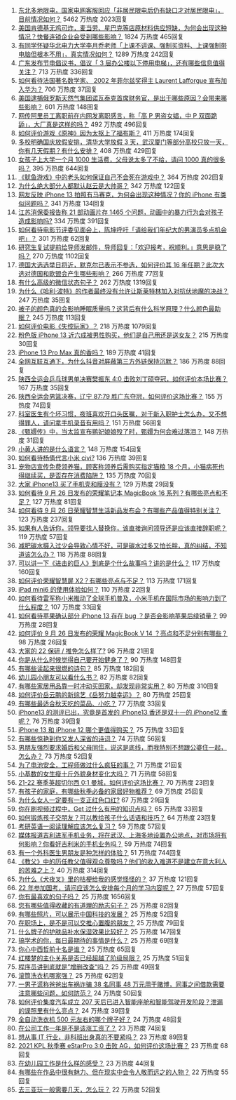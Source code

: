 1. [东北多地限电，国家电网客服回应「非居民限电后仍有缺口才对居民限电」，目前情况如何？](https://www.zhihu.com/question/489134032) 5462 万热度 2023回复
1. [美国肯德基无鸡可炸，麦当劳、星巴克等店原材料供应短缺，为何会出现这种情况？快餐连锁企业会受到哪些影响？](https://www.zhihu.com/question/489062710) 1824 万热度 465回复
1. [有同学怀疑华北电力大学李月乔老师「上课不讲课、强制买资料、上课强制带电脑但根本不用」，真实情况如何？](https://www.zhihu.com/question/487104592) 1289 万热度 242回复
1. [广东发布节电倡议书，倡议「 3 层办公楼以下停用电梯」，还有哪些信息值得关注？](https://www.zhihu.com/question/489109714) 713 万热度 336回复
1. [如何看待法国著名数学家、 2002 年菲尔兹奖得主 Laurent Lafforgue 宣布加入华为？](https://www.zhihu.com/question/489127444) 706 万热度 37回复
1. [美国逮捕俄罗斯天然气集团诺瓦泰克首席财务官，是出于哪些原因？会带来哪些影响？](https://www.zhihu.com/question/488875304) 601 万热度 148回复
1. [网传阿里员工离职前在内网发离职感言，称「高 P 男盗女娼，中 P 双面跪舔」，大厂真是这样的吗？](https://www.zhihu.com/question/489084704) 492 万热度 496回复
1. [如何评价游戏《原神》因为太抠上了福布斯？](https://www.zhihu.com/question/488812974) 411 万热度 174回复
1. [多校明确国庆放假安排，清华大学放假 3 天，武汉厦门等部分高校只放一天，你有几天假期？有什么安排？](https://www.zhihu.com/question/489089734) 408 万热度 429回复
1. [女孩子上大学一个月 1000 生活费，父母说太多了不给，请问 1000 真的很多吗？](https://www.zhihu.com/question/478918630) 395 万热度 644回复
1. [《鱿鱼游戏》中的老头如何保证自己不会死在游戏中？](https://www.zhihu.com/question/488626868) 364 万热度 202回复
1. [为什么绝大部分人都默认赵云是大帅哥？](https://www.zhihu.com/question/364417243) 342 万热度 122回复
1. [网友反映 iPhone 13 拍照有马赛克，为何会出现这种情况？你的 iPhone 有类似问题吗？](https://www.zhihu.com/question/489085967) 341 万热度 134回复
1. [江苏消保委报告称 21 部动画片存 1465 个问题，动画中的暴力行为会对孩子造成影响吗?](https://www.zhihu.com/question/488806148) 334 万热度 391回复
1. [如何看待电影节评委见面会上，陈坤呼吁「请给我们年纪大的男演员多点机会吧」？](https://www.zhihu.com/question/489093675) 301 万热度 62回复
1. [研究生复试提前给导师发邮件，导师回复：「欢迎报考，祝顺利。」意思是稳了吗？](https://www.zhihu.com/question/389701976) 270 万热度 1102回复
1. [德国大选选举日将近，默克尔已表示不参选，如何评价其 16 年任期？此次大选对德国和欧盟会产生哪些影响？](https://www.zhihu.com/question/488697359) 266 万热度 77回复
1. [有什么高级的微信状态句子？](https://www.zhihu.com/question/440750252) 262 万热度 1319回复
1. [为什么《哈利·波特》的作者最终没有允许让斯莱特林加入对抗伏地魔的决战？](https://www.zhihu.com/question/488213081) 247 万热度 35回复
1. [被子的颜色真的会影响睡眠质量吗？这背后有什么科学原理？什么颜色最助眠？](https://www.zhihu.com/question/486010225) 245 万热度 113回复
1. [如何评价电影《失控玩家》？](https://www.zhihu.com/question/425410017) 218 万热度 1079回复
1. [粉色版 iPhone 13 近六成被男性购买，他们是自己用还是送女友？](https://www.zhihu.com/question/488854578) 215 万热度 30回复
1. [iPhone 13 Pro Max 真的香吗？](https://www.zhihu.com/question/487098448) 189 万热度 41回复
1. [全网互联互通下，为什么抖音对屏蔽第三方外链保持沉默？](https://www.zhihu.com/question/488960782) 186 万热度 88回复
1. [陕西全运会乒乓球男单决赛樊振东 4:0 击败刘丁硕夺冠，如何评价本场比赛？](https://www.zhihu.com/question/489181012) 167 万热度 35回复
1. [陕西全运会男篮决赛，辽宁 87:79 胜广东夺冠，如何评价这场比赛？](https://www.zhihu.com/question/489182231) 155 万热度 74回复
1. [科室医生有个坏习惯，夜班喜欢开口头医嘱，对于新入职护士怎么办，又不想得罪人，请问拿手机录音有用吗？](https://www.zhihu.com/question/488611816) 151 万热度 56回复
1. [《甄嬛传》中，当太监宣布鹂妃娘娘殁了时，甄嬛为何会难过落泪？](https://www.zhihu.com/question/379369358) 148 万热度 31回复
1. [小黄人讲的是什么语言？](https://www.zhihu.com/question/30830614) 148 万热度 154回复
1. [如何看待杨倩代言小米 civi?](https://www.zhihu.com/question/489079981) 136 万热度 39回复
1. [宠物店宣传免费领养猫，顾客称领养后需购买指定猫粮 18 个月，小猫病死也得继续买，是否存在消费陷阱？](https://www.zhihu.com/question/488961897) 135 万热度 70回复
1. [大家 iPhone13 买了手机壳和膜没有？](https://www.zhihu.com/question/486376339) 129 万热度 29回复
1. [如何看待 9 月 26 日发布的荣耀笔记本 MagicBook 16 系列？有哪些亮点和不足？](https://www.zhihu.com/question/489160452) 127 万热度 81回复
1. [如何看待 9 月 26 日荣耀智慧生活新品发布会？有哪些产品值得特别关注？](https://www.zhihu.com/question/489112819) 123 万热度 237回复
1. [如果有人告诉你，领导要找人替换你，该直接询问领导还是应该直接辞职呢？](https://www.zhihu.com/question/485233757) 119 万热度 57回复
1. [减肥碳水摄入过少会导致心情不好，可是碳水过多又怕长胖，真的纠结，不知道该怎么办？](https://www.zhihu.com/question/481176830) 118 万热度 88回复
1. [可以讲一下《进击的巨人》到底是个什么故事吗？讲的是什么？](https://www.zhihu.com/question/59889547) 117 万热度 160回复
1. [如何评价荣耀智慧屏 X2？有哪些亮点与不足？](https://www.zhihu.com/question/489164650) 113 万热度 171回复
1. [iPad mini6 的使用体验如何？](https://www.zhihu.com/question/488489700) 110 万热度 22回复
1. [如何看待雷军称小米推动了全球手机普及，小米手机在国际市场的影响力到了什么程度？](https://www.zhihu.com/question/489108230) 107 万热度 33回复
1. [如何看待苹果确认部分 iPhone 13 存在 bug ？是否会影响苹果后续销量？](https://www.zhihu.com/question/488718483) 99 万热度 28回复
1. [如何评价 9 月 26 日发布的荣耀 MagicBook V 14 ？亮点和不足分别有哪些？](https://www.zhihu.com/question/489166579) 98 万热度 26回复
1. [大家的 22 保研 / 推免怎么样了?](https://www.zhihu.com/question/488410787) 96 万热度 21回复
1. [你是从什么时候觉得自己要开始健身了？](https://www.zhihu.com/question/473214543) 90 万热度 148回复
1. [有哪些读起来很燃的诗句？](https://www.zhihu.com/question/452583924) 85 万热度 182回复
1. [幼儿园小朋友可以看什么书？](https://www.zhihu.com/question/456127109) 82 万热度 82回复
1. [有哪些家居用品靠一时冲动买回家，却发现非常实用？](https://www.zhihu.com/question/410819711) 80 万热度 310回复
1. [如何评价岳云鹏的新综艺《岳努力越幸运》？](https://www.zhihu.com/question/489157577) 80 万热度 25回复
1. [有哪些最适合秋天吃的菜品、小吃？](https://www.zhihu.com/question/487059709) 77 万热度 33回复
1. [iPhone13 的测评已出，究竟是首发的 iPhone13 香还是双十一的 iPhone12 香呢？](https://www.zhihu.com/question/488209230) 76 万热度 39回复
1. [iPhone 13 和 iPhone 12 哪个更值得购买？](https://www.zhihu.com/question/487047925) 75 万热度 33回复
1. [有哪些惊艳到你又发人深省的诗词？](https://www.zhihu.com/question/383083960) 74 万热度 56回复
1. [男朋友强烈要求婚后和父母同住，说这是底线，而我特别不想跟公婆住一起，怎么办？](https://www.zhihu.com/question/308129304) 73 万热度 52回复
1. [为了电池安全，工程师做过什么疯狂的事？](https://www.zhihu.com/question/487670843) 71 万热度 21回复
1. [小基数的女生瘦十斤外貌身材变化大吗？](https://www.zhihu.com/question/284123571) 71 万热度 58回复
1. [21-22 赛季英超切尔西 0:1 曼城，如何评价这场比赛？](https://www.zhihu.com/question/488994775) 70 万热度 23回复
1. [有孩子的家庭，有哪些秋季必备的家居好物推荐？](https://www.zhihu.com/question/483836259) 69 万热度 25回复
1. [为什么女人一定要有一支正红色口红?](https://www.zhihu.com/question/488055881) 67 万热度 29回复
1. [你在刷视频过程中，Get 过什么有用的知识点吗？](https://www.zhihu.com/question/489096824) 65 万热度 33回复
1. [如何锻炼孩子交朋友？可以教给孩子什么话语和技巧？](https://www.zhihu.com/question/487957650) 64 万热度 23回复
1. [考研英语一阅读理解应该怎么复习？](https://www.zhihu.com/question/462205112) 59 万热度 57回复
1. [媒体报道吉利进军手机业务，将在武汉、上海多地设置办公地点，对市场将有何影响？你看好吉利米的手机业务吗？](https://www.zhihu.com/question/488738812) 59 万热度 74回复
1. [有一个外科医生男朋友是种怎样的体验？](https://www.zhihu.com/question/372162390) 51 万热度 744回复
1. [《教父》中的历任教父值得观众尊敬吗？他们的收入难道不是建立在意大利人的苦难之上？](https://www.zhihu.com/question/488054014) 40 万热度 314回复
1. [为什么《犬夜叉》里的桔梗给我的感觉怪怪的？](https://www.zhihu.com/question/483383960) 37 万热度 121回复
1. [22 年参加国考，请问应该怎么安排每个月的学习内容呢？](https://www.zhihu.com/question/449923066) 27 万热度 57回复
1. [你有最喜欢的句子吗？](https://www.zhihu.com/question/481085614) 25 万热度 1656回复
1. [您有哪些值得收藏的有道理的励志句子？](https://www.zhihu.com/question/474718562) 25 万热度 82回复
1. [有哪些照片，可以展示中国科技的发展？](https://www.zhihu.com/question/487183637) 25 万热度 52回复
1. [在职场上，是不是可以交推心置腹的朋友？](https://www.zhihu.com/question/485934415) 25 万热度 79回复
1. [什么牌子的护肤品补水保湿效果比较好？](https://www.zhihu.com/question/34769663) 25 万热度 147回复
1. [搞学术的你，每日最期待的事情是什么？](https://www.zhihu.com/question/486811408) 25 万热度 69回复
1. [你心中西哲前十名是谁？](https://www.zhihu.com/question/488891804) 25 万热度 65回复
1. [红楼梦的主仆关系是否已经超越了阶级局限？](https://www.zhihu.com/question/481912571) 25 万热度 51回复
1. [程序员讲到底就是”增删改查“吗？](https://www.zhihu.com/question/487208427) 25 万热度 49回复
1. [滚筒洗衣机哪家强？](https://www.zhihu.com/question/32268207) 25 万热度 62回复
1. [一男子谎称爸爸出车祸诈骗 38 名同事 48 万元用于赌博，同事之间借款需要注意哪些问题，如何防范？](https://www.zhihu.com/question/489060476) 24 万热度 50回复
1. [如何评价集度汽车成立 207 天后已进入智能座舱和智能驾驶开发阶段？泄漏的谍照里有什么亮点？](https://www.zhihu.com/question/488735449) 24 万热度 39回复
1. [全自动洗衣机 500 元左右的哪个牌子好？](https://www.zhihu.com/question/271989591) 24 万热度 48回复
1. [在公司工作一年是不是该涨工资了？](https://www.zhihu.com/question/282602290) 23 万热度 74回复
1. [想从事 IT 行业，非科班出身真的不要紧吗？](https://www.zhihu.com/question/477704935) 23 万热度 89回复
1. [2021 KPL 秋季赛 eStarPro 3:0 击败 AG，如何评价这场比赛？](https://www.zhihu.com/question/489017901) 23 万热度 68回复
1. [在幼儿园工作是什么样的感受？](https://www.zhihu.com/question/267185601) 23 万热度 44回复
1. [有哪些在作品中很有魅力、但在现实中会令人敬而远之的人物？](https://www.zhihu.com/question/488911197) 22 万热度 55回复
1. [去三亚玩一般需要几天，怎么玩？](https://www.zhihu.com/question/289695830) 22 万热度 52回复